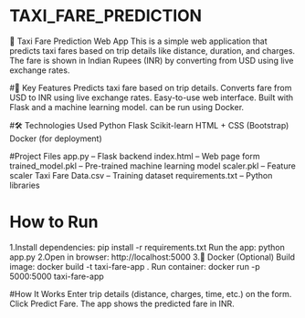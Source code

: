# TAXI_FARE_PREDICTION
🚖 Taxi Fare Prediction Web App
This is a simple web application that predicts taxi fares based on trip details like distance, duration, and charges. The fare is shown in Indian Rupees (INR) by converting from USD using live exchange rates.

#📌 Key Features
Predicts taxi fare based on trip details.
Converts fare from USD to INR using live exchange rates.
Easy-to-use web interface.
Built with Flask and a machine learning model.
can be run using Docker.

#🛠️ Technologies Used
Python
Flask
Scikit-learn
HTML + CSS (Bootstrap)
Docker (for deployment)

#Project Files
app.py – Flask backend
index.html – Web page form
trained_model.pkl – Pre-trained machine learning model
scaler.pkl – Feature scaler
Taxi Fare Data.csv – Training dataset
requirements.txt – Python libraries

# How to Run
1.Install dependencies:
pip install -r requirements.txt
Run the app:
python app.py
2.Open in browser:
http://localhost:5000
3.🐳 Docker (Optional)
Build image:
docker build -t taxi-fare-app .
Run container:
docker run -p 5000:5000 taxi-fare-app

#How It Works
Enter trip details (distance, charges, time, etc.) on the form.
Click Predict Fare.
The app shows the predicted fare in INR.
